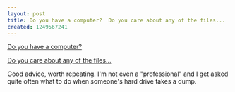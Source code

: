 ```yaml
--- 
layout: post
title: Do you have a computer?  Do you care about any of the files...
created: 1249567241
---
```

<a href="http://www.marco.org/157203227">Do you have a computer?

Do you care about any of the files...</a>

Good advice, worth repeating.  I'm not even a "professional" and I get asked quite often what to do when someone's hard drive takes a dump.
